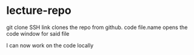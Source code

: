 # lecture-repo

git clone SSH link clones the repo from github.
code file.name opens the code window for said file

I can now work on the code locally
